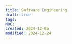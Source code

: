 ```yaml
---
title: Software Engineering
draft: true
tags: 
MOC: 
created: 2024-12-05
modified: 2024-12-24
---
```

